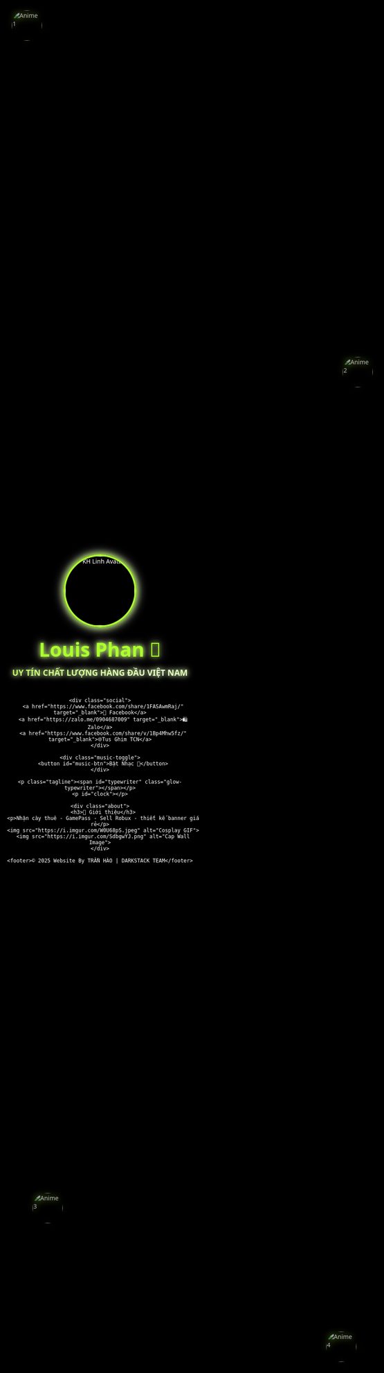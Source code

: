 <!DOCTYPE html>
<html lang="vi">
<head>
  <meta charset="UTF-8" />
  <meta name="viewport" content="width=device-width, initial-scale=1.0"/>
  <title>Louis Phan | Profile</title>
  <style>
    body, html {
      margin: 0; padding: 0;
      height: 100%;
      font-family: 'Segoe UI', sans-serif;
      background: black;
      overflow-x: hidden;
      color: #fff;
      position: relative;
    }
    canvas#galaxy {
      position: fixed; top: 0; left: 0;
      z-index: 0;
    }
    .container {
      position: relative; z-index: 10;
      min-height: 100vh;
      display: flex; flex-direction: column;
      align-items: center; justify-content: center;
      text-align: center; padding: 20px;
    }
    .avatar {
      width: 160px; height: 160px;
      border-radius: 50%;
      border: 4px solid #adff2f;
      box-shadow: 0 0 15px #adff2f, 0 0 25px #ffffff;
      margin-bottom: 20px;
      transition: transform 0.3s ease;
    }
    .avatar:hover { transform: scale(1.05); }
    h1 {
      font-size: 2.8rem;
      color: #adff2f;
      text-shadow: 0 0 10px #adff2f, 0 0 20px #ffffff;
      margin: 0;
    }
    h2.shine-text {
      font-size: 1.2rem;
      font-weight: bold;
      background: linear-gradient(90deg, #adff2f, #ffffff, #adff2f);
      background-size: 200% auto;
      -webkit-background-clip: text;
      -webkit-text-fill-color: transparent;
      animation: shine 2s linear infinite;
      text-shadow: 0 0 10px rgba(173,255,47,0.5), 0 0 15px white;
      margin: 10px 0 30px;
    }
    @keyframes shine {
      0% { background-position: 0% center; }
      100% { background-position: 200% center; }
    }
    .social {
      display: flex;
      flex-wrap: wrap;
      justify-content: center;
      gap: 15px;
      margin-bottom: 15px;
    }
    .social a {
      padding: 10px 20px;
      background-color: transparent;
      border: 2px solid #adff2f;
      border-radius: 30px;
      color: #adff2f;
      text-decoration: none;
      font-weight: bold;
      transition: 0.3s;
      box-shadow: 0 0 10px #adff2f, 0 0 15px #ffffff;
    }
    .social a:hover {
      background-color: #adff2f;
      color: black;
      box-shadow: 0 0 15px #ffffff, 0 0 20px #adff2f;
    }
    .music-toggle { margin-bottom: 20px; }
    .music-toggle button {
      padding: 8px 18px;
      font-weight: bold;
      font-size: 1rem;
      color: #adff2f;
      background: transparent;
      border: 2px solid #adff2f;
      border-radius: 30px;
      cursor: pointer;
      box-shadow: 0 0 10px #adff2f, 0 0 15px #ffffff;
      transition: 0.3s;
    }
    .music-toggle button:hover {
      background-color: #adff2f;
      color: black;
      box-shadow: 0 0 15px #ffffff, 0 0 20px #adff2f;
    }
    .music-toggle button.playing {
      background-color: #adff2f;
      color: black;
      box-shadow: 0 0 20px #adff2f, 0 0 30px #ffffff;
      transform: scale(1.05);
    }
    .tagline {
      margin-top: 0;
      font-style: italic;
      font-size: 1.1rem;
      color: #ccffcc;
      min-height: 24px;
      margin-bottom: 10px;
    }
    .glow-typewriter {
      color: #adff2f;
      text-shadow: 0 0 5px #adff2f, 0 0 10px #ffffff, 0 0 15px #adff2f;
      border-right: .1em solid #adff2f;
      white-space: nowrap;
      overflow: hidden;
    }
    #clock {
      margin-top: 15px;
      font-size: 1.2rem;
      color: #adff2f;
      text-shadow: 0 0 5px #adff2f, 0 0 10px #ffffff;
    }
    .about {
      max-width: 600px;
      background: rgba(173, 255, 47, 0.05);
      padding: 20px;
      border-radius: 10px;
      border: 1px solid #adff2f33;
      margin-top: 30px;
    }
    .about h3 {
      color: #adff2f;
      margin-bottom: 10px;
      text-shadow: 0 0 10px #adff2f, 0 0 20px #ffffff;
    }
    .about p {
      color: #ccffcc;
      text-shadow: 0 0 5px #adff2f;
    }
    .about img {
      margin-top: 15px;
      max-width: 100%;
      border-radius: 10px;
      box-shadow: 0 0 10px #adff2f, 0 0 15px #ffffff;
    }
    .anime-logo {
      position: fixed;
      width: 70px; height: 70px;
      border-radius: 50%;
      object-fit: cover;
      filter: drop-shadow(0 0 8px #adff2f);
      opacity: 0.7;
      transition: transform 0.3s ease, opacity 0.3s ease;
      z-index: 5;
    }
    .anime-logo:hover {
      transform: scale(1.3) rotate(5deg);
      opacity: 1;
      filter: drop-shadow(0 0 20px #ffffff);
      z-index: 15;
    }
    footer {
      margin-top: 30px;
      font-size: 0.9rem;
      color: #adff2faa;
      text-shadow: 0 0 10px #adff2f, 0 0 15px #ffffff;
      font-weight: bold;
    }
  </style>
</head>
<body>
  <canvas id="galaxy"></canvas>
  <div class="container">
    <img class="avatar" src="https://i.imgur.com/Adj8Q5F.png" alt="KH Linh Avatar">
    <h1>Louis Phan 🌸</h1>
    <h2 class="shine-text">UY TÍN CHẤT LƯỢNG HÀNG ĐẦU VIỆT  NAM</h2>

    <div class="social">
      <a href="https://www.facebook.com/share/1FASAwmRaj/" target="_blank">📘 Facebook</a>
      <a href="https://zalo.me/0904687009" target="_blank">🛍️ Zalo</a>
      <a href="https://www.facebook.com/share/v/1Bp4Mhw5fz/" target="_blank">🌐Tus Ghim TCN</a>
    </div>

    <div class="music-toggle">
      <button id="music-btn">Bật Nhạc 🎵</button>
    </div>

    <p class="tagline"><span id="typewriter" class="glow-typewriter"></span></p>
    <p id="clock"></p>

    <div class="about">
      <h3>💬 Giới thiệu</h3>
      <p>Nhận cày thuê - GamePass - Sell Robux - thiết kế banner giá rẻ</p>
      <img src="https://i.imgur.com/W0U68pS.jpeg" alt="Cosplay GIF">
      <img src="https://i.imgur.com/SdbgwYJ.png" alt="Cap Wall Image">
    </div>

    <footer>© 2025 Website By TRẦN HÀO | DARKSTACK TEAM</footer>
  </div>

  <!-- Logo anime -->
  <img src="https://i.imgur.com/CYmY9aQ.jpeg" class="anime-logo" style="top: 10vh; left: 5vw;" alt="Anime 1" />
  <img src="https://i.imgur.com/p1zHbbR.jpeg" class="anime-logo" style="top: 30vh; right: 8vw;" alt="Anime 2" />
  <img src="https://i.imgur.com/G5ZhIdd.png" class="anime-logo" style="bottom: 20vh; left: 10vw;" alt="Anime 3" />
  <img src="https://i.imgur.com/grr6Cl6.jpeg" class="anime-logo" style="bottom: 12vh; right: 12vw;" alt="Anime 4" />

  <!-- Nhạc nền -->
  <audio id="background-music" preload="auto" loop>
    <source src="https://pomf2.lain.la/f/ya8ix3yd.mp3" type="audio/mpeg">
  </audio>

  <script>
    const canvas = document.getElementById('galaxy');
    const ctx = canvas.getContext('2d');
    let stars = [];

    function resizeCanvas() {
      canvas.width = window.innerWidth;
      canvas.height = window.innerHeight;
    }
    function createStars(count) {
      stars = [];
      for (let i = 0; i < count; i++) {
        stars.push({
          x: Math.random() * canvas.width,
          y: Math.random() * canvas.height,
          radius: Math.random() * 1.5,
          velocity: Math.random() * 0.5 + 0.2
        });
      }
    }
    function drawStars() {
      ctx.clearRect(0, 0, canvas.width, canvas.height);
      ctx.fillStyle = "#ffffff";
      stars.forEach(star => {
        ctx.beginPath();
        ctx.arc(star.x, star.y, star.radius, 0, Math.PI * 2);
        ctx.fill();
      });
    }
    function animateStars() {
      stars.forEach(star => {
        star.y += star.velocity;
        if (star.y > canvas.height) {
          star.y = 0;
          star.x = Math.random() * canvas.width;
        }
      });
      drawStars();
      requestAnimationFrame(animateStars);
    }
    window.addEventListener('resize', () => {
      resizeCanvas();
      createStars(150);
    });
    resizeCanvas();
    createStars(150);
    animateStars();

    // Typewriter
    const quotes = [
      "💖 Tiền không ngủ, và tôi cũng vậy.",
      "💫 Làm MMO : ai hiểu luật, người đó ăn tiền.",
      "💎 Shop uy tín – khách là bạn.",
      "🧸 Hỏi gì cũng rep, khỏi ngại!"
    ];
    let currentQuote = 0;
    const typewriter = document.getElementById("typewriter");
    function typeWriterEffect(text, index = 0) {
      if (index === 0) {
        typewriter.textContent = '';
        typewriter.classList.remove("glow-typewriter");
        void typewriter.offsetWidth;
        typewriter.classList.add("glow-typewriter");
      }
      if (index < text.length) {
        typewriter.textContent += text.charAt(index);
        setTimeout(() => typeWriterEffect(text, index + 1), 60);
      }
    }
    function showNextQuote() {
      typeWriterEffect(quotes[currentQuote]);
      currentQuote = (currentQuote + 1) % quotes.length;
    }
    showNextQuote();
    setInterval(showNextQuote, 5000);

    // Đồng hồ
    function updateClock() {
      const now = new Date(Date.now() + 7 * 3600 * 1000);
      const h = now.getUTCHours().toString().padStart(2, '0');
      const m = now.getUTCMinutes().toString().padStart(2, '0');
      const s = now.getUTCSeconds().toString().padStart(2, '0');
      document.getElementById("clock").textContent = `🕒 ${h}:${m}:${s} (Giờ Việt Nam)`;
    }
    setInterval(updateClock, 1000);
    updateClock();

    // Nhạc nền
    const musicBtn = document.getElementById('music-btn');
    const music = document.getElementById('background-music');
    let isPlaying = false;

    musicBtn.addEventListener('click', () => {
      if (isPlaying) {
        music.pause();
        musicBtn.textContent = 'Bật Nhạc 🎵';
        musicBtn.classList.remove('playing');
        isPlaying = false;
      } else {
        music.play().then(() => {
          musicBtn.textContent = 'Tắt Nhạc 🔇';
          musicBtn.classList.add('playing');
          isPlaying = true;
        }).catch(() => {
          alert("⚠️ Trình duyệt yêu cầu bạn phải *nhấn lại* để bật nhạc.");
        });
      }
    });
  </script>
</body>
</html>
